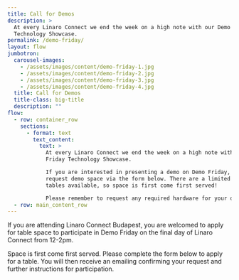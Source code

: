 ```yaml
---
title: Call for Demos
description: >
  At every Linaro Connect we end the week on a high note with our Demo Friday
  Technology Showcase.
permalink: /demo-friday/
layout: flow
jumbotron:
  carousel-images:
    - /assets/images/content/demo-friday-1.jpg
    - /assets/images/content/demo-friday-2.jpg
    - /assets/images/content/demo-friday-3.jpg
    - /assets/images/content/demo-friday-4.jpg
  title: Call for Demos
  title-class: big-title
  description: ""
flow:
  - row: container_row
    sections:
      - format: text
        text_content:
          text: >
            At every Linaro Connect we end the week on a high note with our Demo
            Friday Technology Showcase.

            If you are interested in presenting a demo on Demo Friday, please
            request demo space via the form below. There are a limited number of
            tables available, so space is first come first served!

            Please remember to request any required hardware for your demo.
  - row: main_content_row
---
```


If you are attending Linaro Connect Budapest, you are welcomed to apply for table space to participate in Demo Friday on the final day of Linaro Connect from 12-2pm.

Space is first come first served. Please complete the form below to apply for a table. You will then receive an emailing confirming your request and further instructions for participation.

<div class="cognito">
    <script src="https://services.cognitoforms.com/s/KvRQmIn2dku6k6gGP711jw"></script>
    <script>Cognito.load("forms", { id: "17" });</script>
</div>

